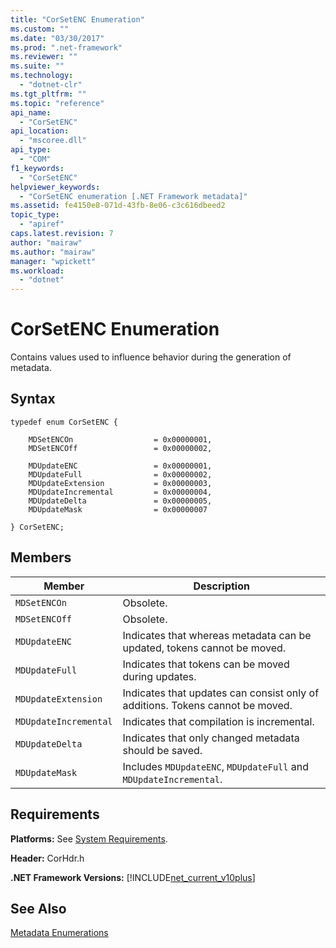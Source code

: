 ```yaml
---
title: "CorSetENC Enumeration"
ms.custom: ""
ms.date: "03/30/2017"
ms.prod: ".net-framework"
ms.reviewer: ""
ms.suite: ""
ms.technology: 
  - "dotnet-clr"
ms.tgt_pltfrm: ""
ms.topic: "reference"
api_name: 
  - "CorSetENC"
api_location: 
  - "mscoree.dll"
api_type: 
  - "COM"
f1_keywords: 
  - "CorSetENC"
helpviewer_keywords: 
  - "CorSetENC enumeration [.NET Framework metadata]"
ms.assetid: fe4150e8-071d-43fb-8e06-c3c616dbeed2
topic_type: 
  - "apiref"
caps.latest.revision: 7
author: "mairaw"
ms.author: "mairaw"
manager: "wpickett"
ms.workload: 
  - "dotnet"
---
```

# CorSetENC Enumeration
Contains values used to influence behavior during the generation of metadata.  
  
## Syntax  
  
```  
typedef enum CorSetENC {  
  
    MDSetENCOn                  = 0x00000001,  
    MDSetENCOff                 = 0x00000002,  
  
    MDUpdateENC                 = 0x00000001,  
    MDUpdateFull                = 0x00000002,  
    MDUpdateExtension           = 0x00000003,  
    MDUpdateIncremental         = 0x00000004,  
    MDUpdateDelta               = 0x00000005,  
    MDUpdateMask                = 0x00000007  
  
} CorSetENC;  
```  
  
## Members  
  
|Member|Description|  
|------------|-----------------|  
|`MDSetENCOn`|Obsolete.|  
|`MDSetENCOff`|Obsolete.|  
|`MDUpdateENC`|Indicates that whereas metadata can be updated, tokens cannot be moved.|  
|`MDUpdateFull`|Indicates that tokens can be moved during updates.|  
|`MDUpdateExtension`|Indicates that updates can consist only of additions. Tokens cannot be moved.|  
|`MDUpdateIncremental`|Indicates that compilation is incremental.|  
|`MDUpdateDelta`|Indicates that only changed metadata should be saved.|  
|`MDUpdateMask`|Includes `MDUpdateENC`, `MDUpdateFull` and `MDUpdateIncremental`.|  
  
## Requirements  
 **Platforms:** See [System Requirements](../../../../docs/framework/get-started/system-requirements.md).  
  
 **Header:** CorHdr.h  
  
 **.NET Framework Versions:** [!INCLUDE[net_current_v10plus](../../../../includes/net-current-v10plus-md.md)]  
  
## See Also  
 [Metadata Enumerations](../../../../docs/framework/unmanaged-api/metadata/metadata-enumerations.md)
